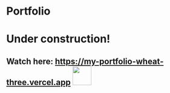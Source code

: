 # Portfolio
# Under construction!
## Watch here: https://my-portfolio-wheat-three.vercel.app <img src="https://static.wixstatic.com/media/d66770_e819f6719ce743f6b1b4829bb95a6df8~mv2.gif" width="50"> 

